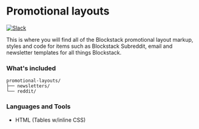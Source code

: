 # Promotional layouts

[![Slack](http://slack.blockstack.org/badge.svg)](http://slack.blockstack.org/)

This is where you will find all of the Blockstack promotional layout markup, styles and code for items such as Blockstack Subreddit, email and newsletter templates for all things Blockstack.

### What's included

```
promotional-layouts/
├── newsletters/
└── reddit/

```

### Languages and Tools

- HTML (Tables w/inline CSS)